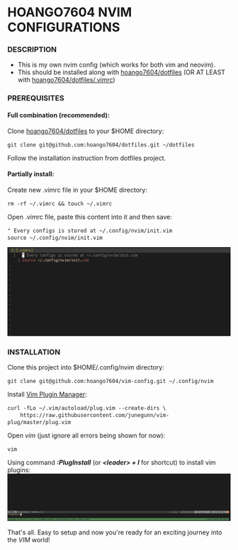 # HOANGO7604 NVIM CONFIGURATIONS

### DESCRIPTION
- This is my own nvim config (which works for both vim and neovim).
- This should be installed along with [hoango7604/dotfiles](https://github.com/hoango7604/dotfiles) (OR AT LEAST with [hoango7604/dotfiles/.vimrc](https://github.com/hoango7604/dotfiles/blob/master/config/.vimrc))

### PREREQUISITES

#### Full combination (recommended):
Clone [hoango7604/dotfiles](https://github.com/hoango7604/dotfiles) to your $HOME directory:
```
git clone git@github.com:hoango7604/dotfiles.git ~/dotfiles
```

Follow the installation instruction from dotfiles project.

#### Partially install:
Create new .vimrc file in your $HOME directory:
```
rm -rf ~/.vimrc && touch ~/.vimrc
```

Open .vimrc file, paste this content into it and then save:
```
" Every configs is stored at ~/.config/nvim/init.vim
source ~/.config/nvim/init.vim
```
![vimrc-content](./screenshots/vimrc-content.png)

### INSTALLATION
Clone this project into $HOME/.config/nvim directory:
```
git clone git@github.com:hoango7604/vim-config.git ~/.config/nvim
```

Install [Vim Plugin Manager](https://github.com/junegunn/vim-plug):
```
curl -fLo ~/.vim/autoload/plug.vim --create-dirs \
    https://raw.githubusercontent.com/junegunn/vim-plug/master/plug.vim
```

Open *vim* (just ignore all errors being shown for now):
```
vim
```

Using command __*:PlugInstall*__ (or __*\<leader\> + I*__ for shortcut) to install vim plugins:
![install-vim-plugins](./screenshots/install-vim-plugins.png)

That's all. Easy to setup and now you're ready for an exciting journey into the *VIM* world!
